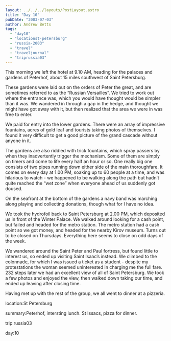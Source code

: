```yaml
---
layout: ../../../layouts/PostLayout.astro
title: "Day 10"
pubDate: "2003-07-03"
author: Andrew Betts
tags: 
  - "day10"
  - "locationst-petersburg"
  - "russia-2003"
  - "travel"
  - "traveljournal"
  - "triprussia03"
---
```


This morning we left the hotel at 9.10 AM, heading for the palaces and gardens of Peterhof, about 15 miles southwest of Saint Petersburg.

These gardens were laid out on the orders of Peter the great, and are sometimes referred to as the “Russian Versailles”. We tried to work out where the entrance was, which you would have thought would be simpler than it was. We wandered in through a gap in the hedge, and thought we might have got away with it, but then realized that the area we were in was free to enter.

We paid for entry into the lower gardens. There were an array of impressive fountains, acres of gold leaf and tourists taking photos of themselves. I found it very difficult to get a good picture of the grand cascade without anyone in it.

The gardens are also riddled with trick fountains, which spray passers by when they inadvertently trigger the mechanism. Some of them are simply on timers and come to life every half an hour or so. One really big one consists of two pipes running down either side of the main thoroughfare. It comes on every day at 1.00 PM, soaking up to 60 people at a time, and was hilarious to watch - we happened to be walking along the path but hadn’t quite reached the “wet zone” when everyone ahead of us suddenly got doused.

On the seafront at the bottom of the gardens a navy band was marching along playing and collecting donations, though what for I have no idea.

We took the hydrofoil back to Saint Petersburg at 2.00 PM, which deposited us in front of the Winter Palace. We walked around looking for a cash point, but failed and headed for the metro station. The metro station had a cash point so we got money, and headed for the nearby Kirov museum. Turns out to be closed on Thursdays. Everything here seems to close on odd days of the week.

We wandered around the Saint Peter and Paul fortress, but found little to interest us, so ended up visiting Saint Isaac’s instead. We climbed to the colonnade, for which I was issued a ticket as a student - despite my protestations the woman seemed uninterested in charging me the full fare. 232 steps later we had an excellent view of all of Saint Petersburg. We took a few photos and enjoyed the view, then walked down taking our time, and ended up leaving after closing time.

Having met up with the rest of the group, we all went to dinner at a pizzeria.

location:St Petersburg

summary:Peterhof, intersting lunch. St Issacs, pizza for dinner.

trip:russia03

day:10
